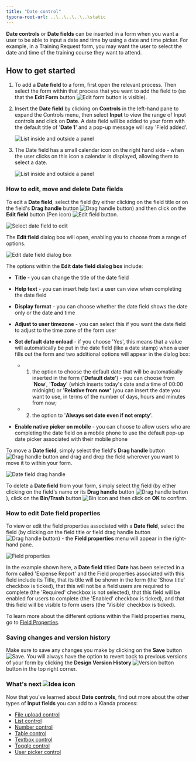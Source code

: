 ```yaml
---
title: "Date control"
typora-root-url: ..\..\..\..\..\static
---
```


**Date controls** or **Date fields** can be inserted in a form when you want a user to be able to input a date and time by using a date and time picker. For example, in a Training Request form, you may want the user to select the date and time of the training course they want to attend.

## How to get started

1. To add a **Date field** to a form, first open the relevant process. Then select the form within that process that you want to add the field to (so that the **Edit Form** button ![Edit form button](/images/penicon.png) is visible). 


2. Insert the **Date field** by clicking on **Controls** in the left-hand pane to expand the Controls menu, then select **Input** to view the range of Input controls and click on **Date**. A date field will be added to your form with the default title of '**Date 1**' and a pop-up message will say 'Field added'.

   ![List inside and outside a panel](/images/Date_Field_Added.jpg)
   
3. The Date field has a small calendar icon on the right hand side - when the user clicks on this icon a calendar is displayed, allowing them to select a date.

   ![List inside and outside a panel](/images/Date_Field_Expanded.jpg)
   
### How to edit, move and delete Date fields

To edit a **Date field**, select the field (by either clicking on the field title or on the field's **Drag handle** button ![Drag handle button](/images/draghandlewhite_frame.png)) and then click on the **Edit field** button (Pen icon) ![Edit field button](/images/penicon.png). 

![Select date field to edit](/images/Select_Date_field_to_edit.jpg)

The **Edit field** dialog box will open, enabling you to choose from a range of options.

![Edit date field dialog box](/images/Edit_Date_Field_dialog_box.jpg)

The options within the **Edit date field dialog box** include:

- **Title** - you can change the title of the date field
- **Help text** - you can insert help text a user can view when completing the date field
- **Display format** - you can choose whether the date field shows the date only or the date and time
- **Adjust to user timezone** - you can select this if you want the date field to adjust to the time zone of the form user
- **Set default date onload** - if you choose 'Yes', this means that a value will automatically be put in the date field (like a date stamp) when a user fills out the form and two additional options will appear in the dialog box: 
  - 1. the option to choose the default date that will be automatically inserted in the form ('**Default date**') - you can choose from '**Now**', '**Today**' (which inserts today's date and a time of 00:00 midnight) or '**Relative from now'** (you can insert the date you want to use, in terms of the number of days, hours and minutes from now;
  - 2. the option to '**Always set date even if not empty**'.

- **Enable native picker on mobile** - you can choose to allow users who are completing the date field on a mobile phone to use the default pop-up date picker associated with their mobile phone

To move a **Date field**, simply select the field's **Drag handle** button ![Drag handle button](/images/draghandlewhite_frame.png) and drag and drop the field wherever you want to move it to within your form.

![Date field drag handle](/images/Move_Date_Field_Drag_Handle.jpg)

To delete a **Date field** from your form, simply select the field (by either clicking on the field's name or its **Drag handle** button ![Drag handle button](/images/draghandlewhite_frame.png)), click on the **Bin/Trash** button ![Bin icon](/images/binicon.png) and then click on **OK** to confirm.

### How to edit Date field properties ###
To view or edit the field properties associated with a **Date field**, select the field (by clicking on the field title or field drag handle button ![Drag handle button](/images/draghandlewhite_frame.png)) - the **Field properties** menu will appear in the right-hand pane.

![Field properties](/images/Date_Field_Properties_new.jpg)

In the example shown here, a **Date field** titled **Date** has been selected in a form called 'Expense Report' and the Field properties associated with this field include its Title, that its title will be shown in the form (the 'Show title' checkbox is ticked), that this will not be a field users are required to complete (the 'Required' checkbox is not selected), that this field will be enabled for users to complete (the 'Enabled' checkbox is ticked), and that this field will be visible to form users (the 'Visible' checkbox is ticked).

To learn more about the different options within the Field properties menu, go to [Field Properties](/docs/platform/controls/properties#field-properties).

### Saving changes and version history ###
Make sure to save any changes you make by clicking on the **Save** button ![Save](/images/saveprocess.png). You will always have the option to revert back to previous versions of your form by clicking the **Design Version History** ![Version button](/images/version8.png) button in the top right corner.



### What's next  ![Idea icon](/images/18.png) ###

Now that you've learned about **Date controls**, find out more about the other types of **Input fields** you can add to a Kianda process:

- [File upload control](/docs/platform/controls/input/file-upload/)
- [List control](/docs/platform/controls/input/list/)
- [Number control](/docs/platform/controls/input/number/)
- [Table control](/docs/platform/controls/input/table/)
- [Textbox control](/docs/platform/controls/input/textbox/)
- [Toggle control](/docs/platform/controls/input/toggle/)
- [User picker control](/docs/platform/controls/input/user-picker/)
